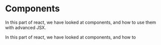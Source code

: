 # Components

In this part of react, we have looked at components, and how to use them with advanced JSX.

In this part of react, we have looked at components, and how to 